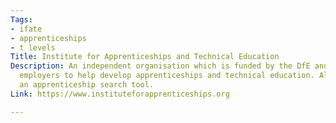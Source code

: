 ```yaml
---
Tags:
- ifate
- apprenticeships
- t levels
Title: Institute for Apprenticeships and Technical Education
Description: An independent organisation which is funded by the DfE and represents
  employers to help develop apprenticeships and technical education. Also features
  an apprenticeship search tool.
Link: https://www.instituteforapprenticeships.org

---
```


